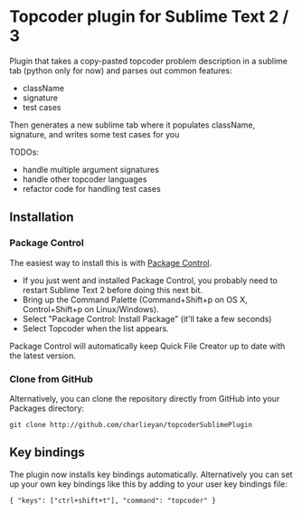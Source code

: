 # Topcoder plugin for Sublime Text 2 / 3

Plugin that takes a copy-pasted topcoder problem description in a sublime tab (python only for now) and parses out common features:

* className
* signature
* test cases

Then generates a new sublime tab where it populates className, signature, and writes some test cases for you

TODOs:
* handle multiple argument signatures
* handle other topcoder languages
* refactor code for handling test cases

## Installation

### Package Control

The easiest way to install this is with [Package
Control](http://wbond.net/sublime\_packages/package\_control).

 * If you just went and installed Package Control, you probably need to restart Sublime Text 2 before doing this next bit.
 * Bring up the Command Palette (Command+Shift+p on OS X, Control+Shift+p on Linux/Windows).
 * Select "Package Control: Install Package" (it'll take a few seconds)
 * Select Topcoder when the list appears.

Package Control will automatically keep Quick File Creator up to date with the latest
version.

### Clone from GitHub

Alternatively, you can clone the repository directly from GitHub into your Packages directory:

    git clone http://github.com/charlieyan/topcoderSublimePlugin

## Key bindings

The plugin now installs key bindings automatically. Alternatively you can set
up your own key bindings like this by adding to your user key bindings file:

    { "keys": ["ctrl+shift+t"], "command": "topcoder" }